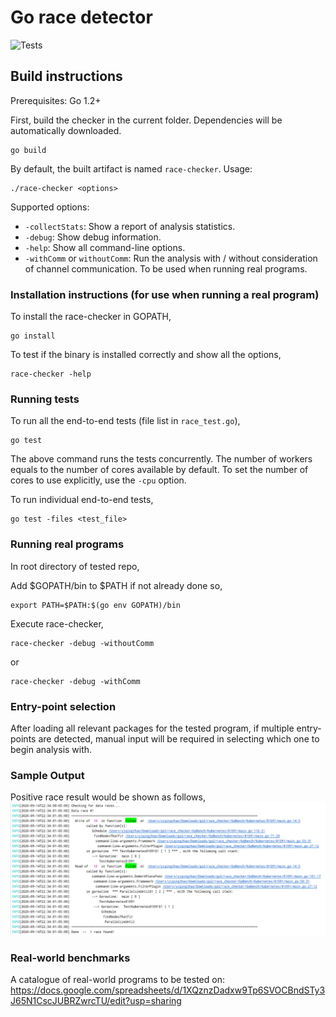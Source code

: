 # Go race detector

![Tests](https://github.com/o2lab/go2/workflows/Tests/badge.svg)

## Build instructions

Prerequisites: Go 1.2+

First, build the checker in the current folder.
Dependencies will be automatically downloaded.
```
go build
```
By default, the built artifact is named `race-checker`.
Usage:

```
./race-checker <options>
```

Supported options:

- `-collectStats`: Show a report of analysis statistics.
- `-debug`: Show debug information.
- `-help`: Show all command-line options.
- `-withComm` or `withoutComm`: Run the analysis with / without consideration of channel communication. To be used when running real programs. 


### Installation instructions (for use when running a real program)

To install the race-checker in GOPATH,
```
go install
```

To test if the binary is installed correctly and show all the options,
```
race-checker -help
```

### Running tests

To run all the end-to-end tests (file list in `race_test.go`),
```
go test
``` 

The above command runs the tests concurrently. 
The number of workers equals to the number of cores available by default.
To set the number of cores to use explicitly, use the `-cpu` option.

To run individual end-to-end tests,
```
go test -files <test_file>
```

### Running real programs

In root directory of tested repo, 

Add $GOPATH/bin to $PATH if not already done so, 
```
export PATH=$PATH:$(go env GOPATH)/bin
```

Execute race-checker,
```
race-checker -debug -withoutComm
```
or
```
race-checker -debug -withComm
```

### Entry-point selection

After loading all relevant packages for the tested program, if multiple entry-points are detected, manual input will be required in selecting which one to begin analysis with. 


### Sample Output

Positive race result would be shown as follows, 
![Image of data race report](tests/screenshot.png)

### Real-world benchmarks

A catalogue of real-world programs to be tested on: 
https://docs.google.com/spreadsheets/d/1XQznzDadxw9Tp6SVOCBndSTy3J65N1CscJUBRZwrcTU/edit?usp=sharing
